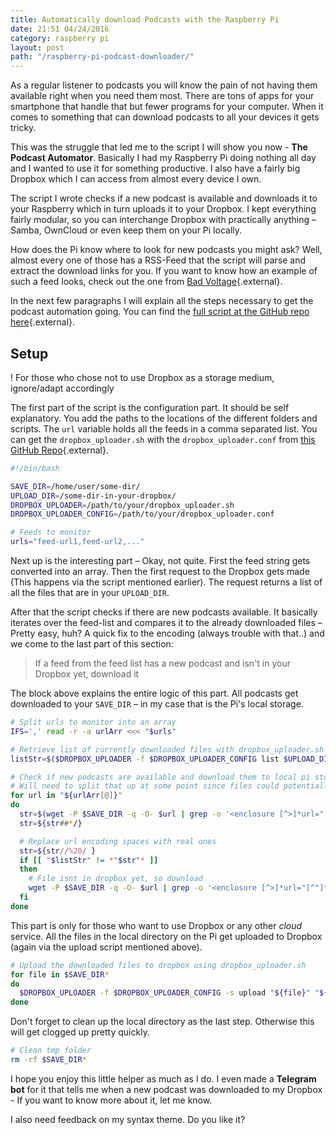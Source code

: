 ```yaml
---
title: Automatically download Podcasts with the Raspberry Pi
date: 21:51 04/24/2016
category: raspberry pi
layout: post
path: "/raspberry-pi-podcast-downloader/"
---
```

As a regular listener to podcasts you will know the pain of not having
them available right when you need them most. There are tons of apps for your
smartphone that handle that but fewer programs for your computer. When it comes
to something that can download podcasts to all your devices it gets tricky.

This was the struggle that led me to the script I will show you now - **The Podcast Automator**.
Basically I had my Raspberry Pi doing nothing all day and I wanted to use it for
something productive. I also have a fairly big Dropbox which I can access from
almost every device I own.

The script I wrote checks if a new podcast is available and downloads it to your
Raspberry which in turn uploads it to your Dropbox. I kept everything fairly modular,
so you can interchange Dropbox with practically anything – Samba, OwnCloud or
even keep them on your Pi locally.

How does the Pi know where to look for new podcasts you might ask? Well, almost
every one of those has a RSS-Feed that the script will parse and extract the
download links for you. If you want to know how an example of such a feed looks,
check out the one from [Bad Voltage](http://www.badvoltage.org/feed/mp3/){.external}.

In the next few paragraphs I will explain all the steps necessary to get the
podcast automation going. You can find the [full script at the GitHub repo here](https://github.com/Algram/PodcastAutomator){.external}.

## Setup
! For those who chose not to use Dropbox as a storage medium, ignore/adapt accordingly

The first part of the script is the configuration part. It should be self explanatory.
You add the paths to the locations of the different folders and scripts. The `url`
variable holds all the feeds in a comma separated list.
You can get the `dropbox_uploader.sh` with the `dropbox_uploader.conf` from [this GitHub Repo](https://github.com/andreafabrizi/Dropbox-Uploader){.external}.

```bash
#!/bin/bash

SAVE_DIR=/home/user/some-dir/
UPLOAD_DIR=/some-dir-in-your-dropbox/
DROPBOX_UPLOADER=/path/to/your/dropbox_uploader.sh
DROPBOX_UPLOADER_CONFIG=/path/to/your/dropbox_uploader.conf

# Feeds to monitor
urls="feed-url1,feed-url2,..."
```

Next up is the interesting part – Okay, not quite. First the feed string gets converted into an array. Then the first request to the Dropbox gets made (This happens via the script mentioned earlier). The request returns a list of all the files that are in your `UPLOAD_DIR`.

After that the script checks if there are new podcasts available. It basically iterates over the feed-list and compares it to the already downloaded files – Pretty easy, huh?
A quick fix to the encoding (always trouble with that..) and we come to the last part of this section:

> If a feed from the feed list has a new podcast and isn't in your Dropbox yet, download it

The block above explains the entire logic of this part. All podcasts get downloaded to your `SAVE_DIR` – in my case that is the Pi's local storage.

```bash
# Split urls to monitor into an array
IFS=',' read -r -a urlArr <<< "$urls"

# Retrieve list of currently downloaded files with dropbox_uploader.sh
listStr=$($DROPBOX_UPLOADER -f $DROPBOX_UPLOADER_CONFIG list $UPLOAD_DIR)

# Check if new podcasts are available and download them to local pi storage
# Will need to split that up at some point since files could potentially be too big for the pis storage
for url in "${urlArr[@]}"
do
  str=$(wget -P $SAVE_DIR -q -O- $url | grep -o '<enclosure [^>]*url="[^"]*' | grep -o '[^"]*$' | head -n 1)
  str=${str##*/}

  # Replace url encoding spaces with real ones
  str=${str//%20/ }
  if [[ "$listStr" != *"$str"* ]]
  then
	# File isnt in dropbox yet, so download
	wget -P $SAVE_DIR -q -O- $url | grep -o '<enclosure [^>]*url="[^"]*' | grep -o '[^"]*$' | head -n 1 | xargs wget -c -P $SAVE_DIR > /dev/null
  fi
done
```

This part is only for those who want to use Dropbox or any other *cloud* service. All the files in the local directory on the Pi get uploaded to Dropbox (again via the upload script mentioned above).

```bash
# Upload the downloaded files to dropbox using dropbox_uploader.sh
for file in $SAVE_DIR*
do
  $DROPBOX_UPLOADER -f $DROPBOX_UPLOADER_CONFIG -s upload "${file}" "${UPLOAD_DIR}"
done
```

Don't forget to clean up the local directory as the last step. Otherwise this will get clogged up pretty quickly.

```bash
# Clean tmp folder
rm -rf $SAVE_DIR*
```

I hope you enjoy this little helper as much as I do. I even made a **Telegram bot** for it that tells me when a new podcast was downloaded to my Dropbox - If you want to know more about it, let me know.

I also need feedback on my syntax theme. Do you like it?
